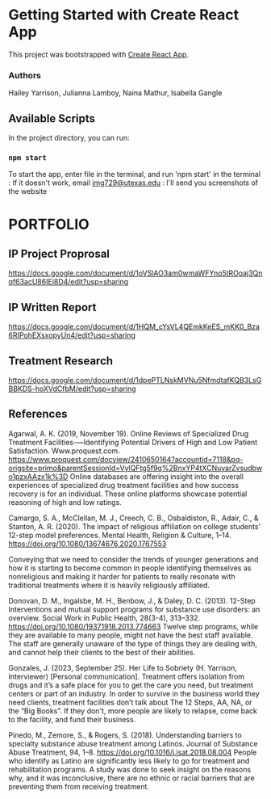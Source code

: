 
# Getting Started with Create React App

This project was bootstrapped with [Create React App](https://github.com/facebook/create-react-app).
### Authors 
Hailey Yarrison, Julianna Lamboy, Naina Mathur, Isabella Gangle

## Available Scripts

In the project directory, you can run:

### `npm start`

To start the app, enter file in the terminal, and run 'npm start' in the terminal : If it doesn't work, email img729@utexas.edu : I'll send you screenshots of the website

# PORTFOLIO
## IP Project Proprosal
https://docs.google.com/document/d/1oVSlAO3am0wmaWFYno5tROoaj3Qnqf63acU86IEi8D4/edit?usp=sharing

## IP Written Report
https://docs.google.com/document/d/1HQM_cYsVL4QEmkKeES_mKK0_Bza6RIPohEXsxopyUn4/edit?usp=sharing

## Treatment Research
https://docs.google.com/document/d/1dpePTLNskMVNu5NfmdtafKQB3LsGBBKDS-hoXVdCfbM/edit?usp=sharing

## References

Agarwal, A. K. (2019, November 19). Online Reviews of Specialized Drug Treatment Facilities-—Identifying Potential Drivers of High and Low Patient Satisfaction. Www.proquest.com. https://www.proquest.com/docview/2410650164?accountid=7118&pq-origsite=primo&parentSessionId=VylQFtg5f9q%2BnxYP4tXCNuyarZvsudbwo1pzxAAzx1k%3D 
Online databases are offering insight into the overall experiences of specialized drug treatment facilities and how success recovery is for an individual. These online platforms showcase potential reasoning of high and low ratings.


Camargo, S. A., McClellan, M. J., Creech, C. B., Osbaldiston, R., Adair, C., & Stanton, A. R. (2020). The impact of religious affiliation on college students’ 12-step model preferences. Mental Health, Religion & Culture, 1–14. https://doi.org/10.1080/13674676.2020.1767553

Conveying that we need to consider the trends of younger generations and how it is starting to become common in people identifying themselves as nonreligious and making it harder for patients to really resonate with traditional treatments where it is heavily religiously affiliated.

Donovan, D. M., Ingalsbe, M. H., Benbow, J., & Daley, D. C. (2013). 12-Step Interventions and mutual support programs for substance use disorders: an overview. Social Work in Public Health, 28(3-4), 313–332. https://doi.org/10.1080/19371918.2013.774663 
Twelve step programs, while they are available to many people, might not have the best staff available. The staff are generally unaware of the type of things they are dealing with, and cannot help their clients to the best of their abilities.

Gonzales, J. (2023, September 25). Her Life to Sobriety (H. Yarrison, Interviewer) [Personal communication]. 
Treatment offers isolation from drugs and it’s a safe place for you to get the care you need, but treatment centers or part of an industry. In order to survive in the business world they need clients, treatment facilities don’t talk about The 12 Steps, AA, NA, or the “Big Books”. If they don't, more people are likely to relapse, come back to the facility, and fund their business.

Pinedo, M., Zemore, S., & Rogers, S. (2018). Understanding barriers to specialty substance abuse treatment among Latinos. Journal of Substance Abuse Treatment, 94, 1–8. https://doi.org/10.1016/j.jsat.2018.08.004 
People who identify as Latino are significantly less likely to go for treatment and rehabilitation programs. A study was done to seek insight on the reasons why, and it was inconclusive, there are no ethnic or racial barriers that are preventing them from receiving treatment.


